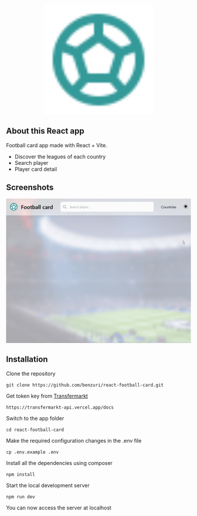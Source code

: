 <p align="center"><img src="/src/assets/logo.svg" width="300"></p>

## About this React app

Football card app made with React + Vite.
- Discover the leagues of each country
- Search player
- Player card detail

## Screenshots

<p><img src="/public/screenshot.gif"></p>

## Installation

Clone the repository

    git clone https://github.com/benzuri/react-football-card.git

Get token key from [Transfermarkt](https://www.transfermarkt.com)

    https://transfermarkt-api.vercel.app/docs

Switch to the app folder

    cd react-football-card

Make the required configuration changes in the .env file

    cp .env.example .env

Install all the dependencies using composer

    npm install

Start the local development server

    npm run dev

You can now access the server at localhost
